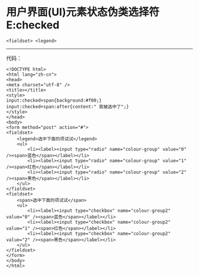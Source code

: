 ﻿# 用户界面(UI)元素状态伪类选择符 E:checked

    <fieldset> <legend> 

---

代码：

    <!DOCTYPE html>
    <html lang="zh-cn">
    <head>
    <meta charset="utf-8" />
    <title></title>
    <style>
    input:checked+span{background:#f00;}
    input:checked+span:after{content:" 我被选中了";}
    </style>
    </head>
    <body>
    <form method="post" action="#">
    <fieldset>
    	<legend>选中下面的项试试</legend>
    	<ul>
    		<li><label><input type="radio" name="colour-group" value="0" /><span>蓝色</span></label></li>
    		<li><label><input type="radio" name="colour-group" value="1" /><span>红色</span></label></li>
    		<li><label><input type="radio" name="colour-group" value="2" /><span>黑色</span></label></li>
    	</ul>
    </fieldset>
    <fieldset>
    	<span>选中下面的项试试</span>
    	<ul>
    		<li><label><input type="checkbox" name="colour-group2" value="0" /><span>蓝色</span></label></li>
    		<li><label><input type="checkbox" name="colour-group2" value="1" /><span>红色</span></label></li>
    		<li><label><input type="checkbox" name="colour-group2" value="2" /><span>黑色</span></label></li>
    	</ul>
    </fieldset>
    </form>
    </body>
    </html>




